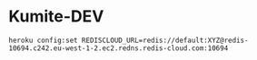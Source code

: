 # Kumite-DEV

    heroku config:set REDISCLOUD_URL=redis://default:XYZ@redis-10694.c242.eu-west-1-2.ec2.redns.redis-cloud.com:10694